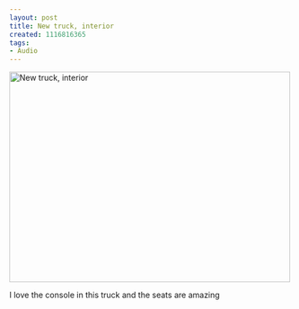 ```yaml
--- 
layout: post
title: New truck, interior
created: 1116816365
tags: 
- Audio
---
```

<a href="http://www.flickr.com/photos/43545096@N00/15181761/" title="New truck, interior by mprasuhn, on Flickr"><img src="http://farm1.staticflickr.com/14/15181761_358c76c10e.jpg" width="500" height="375" alt="New truck, interior"></a>

I love the console in this truck and the seats are amazing
